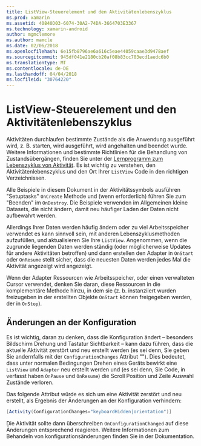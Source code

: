 ```yaml
---
title: ListView-Steuerelement und den Aktivitätenlebenszyklus
ms.prod: xamarin
ms.assetid: 40840D03-6074-30A2-74DA-3664703E3367
ms.technology: xamarin-android
author: mgmclemore
ms.author: mamcle
ms.date: 02/06/2018
ms.openlocfilehash: 6e15fb8796ae6a616c5eae44059caae3d9478aef
ms.sourcegitcommit: 945df041e2180cb20af08b83cc703ecd1aedc6b0
ms.translationtype: MT
ms.contentlocale: de-DE
ms.lasthandoff: 04/04/2018
ms.locfileid: "30764220"
---
```

# <a name="listview-and-the-activity-lifecycle"></a>ListView-Steuerelement und den Aktivitätenlebenszyklus

Aktivitäten durchlaufen bestimmte Zustände als die Anwendung ausgeführt wird, z. B. starten, wird ausgeführt, wird angehalten und beendet wurde. Weitere Informationen und bestimmte Richtlinien für die Behandlung von Zustandsübergängen, finden Sie unter der [Lernprogramm zum Lebenszyklus von Aktivität](~/android/app-fundamentals/activity-lifecycle/index.md).
Es ist wichtig zu verstehen, den Aktivitätenlebenszyklus und den Ort Ihrer `ListView` Code in den richtigen Verzeichnissen.

Alle Beispiele in diesem Dokument in der Aktivitätssymbols ausführen "Setuptasks" `OnCreate` Methode und (wenn erforderlich) führen Sie zum "Beenden" im `OnDestroy`. Die Beispiele verwenden im Allgemeinen kleine Datasets, die nicht ändern, damit neu häufiger Laden der Daten nicht aufbewahrt werden.

Allerdings Ihrer Daten werden häufig ändern oder zu viel Arbeitsspeicher verwendet es kann sinnvoll sein, mit anderen Lebenszyklusmethoden aufzufüllen, und aktualisieren Sie Ihre `ListView`. Angenommen, wenn die zugrunde liegenden Daten werden ständig (oder möglicherweise Updates für andere Aktivitäten betroffen) und dann erstellen den Adapter in `OnStart` oder `OnResume` stellt sicher, dass die neuesten Daten werden jedes Mal die Aktivität angezeigt wird angezeigt.

Wenn der Adapter Ressourcen wie Arbeitsspeicher, oder einen verwalteten Cursor verwendet, denken Sie daran, diese Ressourcen in die komplementäre Methode hinzu, in dem sie (z. b. instanziiert wurden freizugeben in der erstellten Objekte `OnStart` können freigegeben werden, der in `OnStop`).


## <a name="configuration-changes"></a>Änderungen an der Konfiguration

Es ist wichtig, daran zu denken, dass die Konfiguration ändert &ndash; besonders Bildschirm Drehung und Tastatur Sichtbarkeit &ndash; kann dazu führen, dass die aktuelle Aktivität zerstört und neu erstellt werden (es sei denn, Sie geben Sie andernfalls mit der `ConfigurationChanges` Attribut ""). Dies bedeutet, dass unter normalen Bedingungen Drehen eines Geräts bewirkt eine `ListView` und `Adapter` neu erstellt werden und (es sei denn, Sie Code, in verfasst haben `OnPause` und `OnResume`) die Scroll Position und Zeile Auswahl Zustände verloren.

Das folgende Attribut würde es sich um eine Aktivität zerstört und neu erstellt, als Ergebnis der Änderungen an der Konfiguration verhindern:

```csharp
[Activity(ConfigurationChanges="keyboardHidden|orientation")]
```

Die Aktivität sollte dann überschreiben `OnConfigurationChanged` auf diese Änderungen entsprechend reagieren. Weitere Informationen zum Behandeln von konfigurationsänderungen finden Sie in der Dokumentation.

